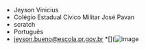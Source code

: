 - Jeyson Vinicius 
- Colégio Estadual Cívico Militar José Pavan
- scratch
- Português 
- jeyson.bueno@escola.pr.gov.br
 *[](![image](https://github.com/jvdpb/jvdpb/assets/141732619/c0d3d188-b508-462e-a5da-e37610ad7a86)

<!---
jvdpb/jvdpb is a ✨ special ✨ repository because its `README.md` (this file) appears on your GitHub profile.
You can click the Preview link to take a look at your changes.
--->

